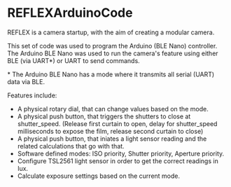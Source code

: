 # REFLEXArduinoCode
 REFLEX is a camera startup, with the aim of creating a modular camera. 
 
 This set of code was used to program the Arduino (BLE Nano) controller. The Arduino BLE Nano was used to run the camera's feature using either BLE (via UART*) or UART to send commands.
 
\* The Arduino BLE Nano has a mode where it transmits all serial (UART)
 data via BLE.
 
 Features include:

- A physical rotary dial, that can change values based on the mode.
- A physical push button, that triggers the shutters to close at shutter_speed. (Release first curtain to open, delay for shutter_speed milliseconds to expose the film, release second curtain to close)
- A physical push button, that iniates a light sensor reading and the related calculations that go with that.
- Software defined modes: ISO priority, Shutter priority, Aperture priority.
- Configure TSL2561 light sensor in order to get the correct readings in lux.
- Calculate exposure settings based on the current mode.
